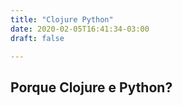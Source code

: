 ```yaml
---
title: "Clojure Python"
date: 2020-02-05T16:41:34-03:00
draft: false

---
```


## Porque Clojure e Python?
